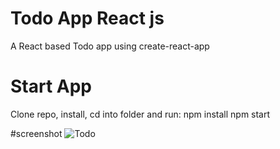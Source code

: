 
# Todo App React js
A React based Todo  app using create-react-app

# Start App
Clone repo, install, cd into folder and run:
npm install
npm start


#screenshot
![Todo](https://user-images.githubusercontent.com/71764995/98455136-cd69b500-2196-11eb-9c72-eeba5bc9fb07.PNG)

